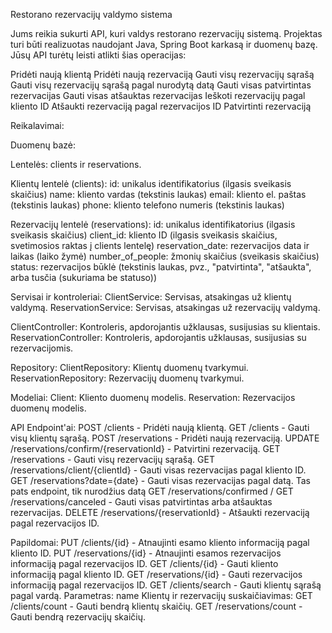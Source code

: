 Restorano rezervacijų valdymo sistema

Jums reikia sukurti API, kuri valdys restorano rezervacijų sistemą. Projektas turi būti realizuotas naudojant Java, Spring Boot karkasą ir duomenų bazę. Jūsų API turėtų leisti atlikti šias operacijas:

Pridėti naują klientą
Pridėti naują rezervaciją
Gauti visų rezervacijų sąrašą
Gauti visų rezervacijų sąrašą pagal nurodytą datą
Gauti visas patvirtintas rezervacijas
Gauti visas atšauktas rezervacijas
Ieškoti rezervacijų pagal kliento ID
Atšaukti rezervaciją pagal rezervacijos ID
Patvirtinti rezervaciją

Reikalavimai:

Duomenų bazė:

Lentelės: clients ir reservations.

Klientų lentelė (clients):
id: unikalus identifikatorius (ilgasis sveikasis skaičius)
name: kliento vardas (tekstinis laukas)
email: kliento el. paštas (tekstinis laukas)
phone: kliento telefono numeris (tekstinis laukas)

Rezervacijų lentelė (reservations):
id: unikalus identifikatorius (ilgasis sveikasis skaičius)
client_id: kliento ID (ilgasis sveikasis skaičius, svetimosios raktas į clients lentelę)
reservation_date: rezervacijos data ir laikas (laiko žymė)
number_of_people: žmonių skaičius (sveikasis skaičius)
status: rezervacijos būklė (tekstinis laukas, pvz., "patvirtinta", "atšaukta", arba tusčia (sukuriama be statuso))

Servisai ir kontroleriai:
ClientService: Servisas, atsakingas už klientų valdymą.
ReservationService: Servisas, atsakingas už rezervacijų valdymą.

ClientController: Kontroleris, apdorojantis užklausas, susijusias su klientais.
ReservationController: Kontroleris, apdorojantis užklausas, susijusias su rezervacijomis.

Repository:
ClientRepository:  Klientų duomenų tvarkymui.
ReservationRepository: Rezervacijų duomenų tvarkymui.

Modeliai:
Client: Kliento duomenų modelis.
Reservation: Rezervacijos duomenų modelis.

API Endpoint'ai:
POST /clients - Pridėti naują klientą.
GET /clients - Gauti visų klientų sąrašą.
POST /reservations - Pridėti naują rezervaciją.
UPDATE /reservations/confirm/{reservationId} - Patvirtini rezervaciją.
GET /reservations - Gauti visų rezervacijų sąrašą.
GET /reservations/client/{clientId} - Gauti visas rezervacijas pagal kliento ID.
GET /reservations?date={date} - Gauti visas rezervacijas pagal datą. Tas pats endpoint, tik nurodžius datą
GET /reservations/confirmed / GET /reservations/canceled - Gauti visas patvirtintas arba atšauktas rezervacijas.
DELETE /reservations/{reservationId} - Atšaukti rezervaciją pagal rezervacijos ID.

Papildomai:
PUT /clients/{id} - Atnaujinti esamo kliento informaciją pagal kliento ID.
PUT /reservations/{id} - Atnaujinti esamos rezervacijos informaciją pagal rezervacijos ID.
GET /clients/{id} - Gauti kliento informaciją pagal kliento ID.
GET /reservations/{id} - Gauti rezervacijos informaciją pagal rezervacijos ID.
GET /clients/search - Gauti klientų sąrašą pagal vardą.
Parametras: name
Klientų ir rezervacijų suskaičiavimas:
GET /clients/count - Gauti bendrą klientų skaičių.
GET /reservations/count - Gauti bendrą rezervacijų skaičių.









